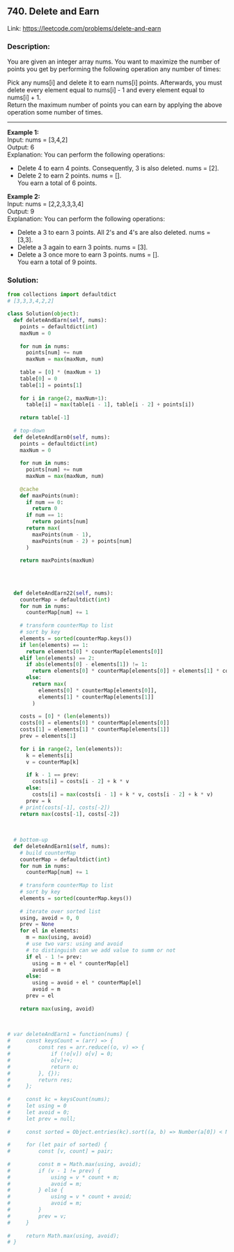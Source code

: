## 740. Delete and Earn
Link: https://leetcode.com/problems/delete-and-earn

### Description: 
You are given an integer array nums. You want to maximize the number of points you get by performing the following operation any number of times:  

Pick any nums[i] and delete it to earn nums[i] points. Afterwards, you must delete every element equal to nums[i] - 1 and every element equal to nums[i] + 1.  
Return the maximum number of points you can earn by applying the above operation some number of times.  

---

**Example 1:**  
Input: nums = [3,4,2]  
Output: 6  
Explanation: You can perform the following operations:  
- Delete 4 to earn 4 points. Consequently, 3 is also deleted. nums = [2].  
- Delete 2 to earn 2 points. nums = [].  
You earn a total of 6 points.  


**Example 2:**  
Input: nums = [2,2,3,3,3,4]  
Output: 9  
Explanation: You can perform the following operations:  
- Delete a 3 to earn 3 points. All 2's and 4's are also deleted. nums = [3,3].  
- Delete a 3 again to earn 3 points. nums = [3].  
- Delete a 3 once more to earn 3 points. nums = [].  
You earn a total of 9 points.  

### Solution: 
```python
from collections import defaultdict
# [3,3,3,4,2,2]

class Solution(object):
  def deleteAndEarn(self, nums):
    points = defaultdict(int)
    maxNum = 0
    
    for num in nums:
      points[num] += num
      maxNum = max(maxNum, num)
    
    table = [0] * (maxNum + 1)
    table[0] = 0
    table[1] = points[1]
    
    for i in range(2, maxNum+1):
      table[i] = max(table[i - 1], table[i - 2] + points[i])
    
    return table[-1]
  
  # top-down
  def deleteAndEarn0(self, nums):
    points = defaultdict(int)
    maxNum = 0
    
    for num in nums:
      points[num] += num
      maxNum = max(maxNum, num)
      
    @cache
    def maxPoints(num):
      if num == 0:
        return 0
      if num == 1:
        return points[num]
      return max(
        maxPoints(num - 1),
        maxPoints(num - 2) + points[num]
      )
    
    return maxPoints(maxNum)
  
  
  
  
  def deleteAndEarn22(self, nums):
    counterMap = defaultdict(int)
    for num in nums:
      counterMap[num] += 1
    
    # transform counterMap to list
    # sort by key
    elements = sorted(counterMap.keys())
    if len(elements) == 1:
      return elements[0] * counterMap[elements[0]]
    elif len(elements) == 2:
      if abs(elements[0] - elements[1]) != 1:
        return elements[0] * counterMap[elements[0]] + elements[1] * counterMap[elements[1]]
      else:
        return max(
          elements[0] * counterMap[elements[0]],
          elements[1] * counterMap[elements[1]]
        )
    
    costs = [0] * (len(elements))
    costs[0] = elements[0] * counterMap[elements[0]]
    costs[1] = elements[1] * counterMap[elements[1]]
    prev = elements[1]
    
    for i in range(2, len(elements)):
      k = elements[i]
      v = counterMap[k]
      
      if k - 1 == prev:
        costs[i] = costs[i - 2] + k * v
      else:
        costs[i] = max(costs[i - 1] + k * v, costs[i - 2] + k * v)
      prev = k
    # print(costs[-1], costs[-2])
    return max(costs[-1], costs[-2])
      
    
    
  # bottom-up
  def deleteAndEarn1(self, nums):
    # build counterMap
    counterMap = defaultdict(int)
    for num in nums:
      counterMap[num] += 1
    
    # transform counterMap to list
    # sort by key
    elements = sorted(counterMap.keys())
    
    # iterate over sorted list
    using, avoid = 0, 0
    prev = None
    for el in elements:
      m = max(using, avoid)
      # use two vars: using and avoid
      # to distinguish can we add value to summ or not
      if el - 1 != prev:
        using = m + el * counterMap[el]
        avoid = m
      else:
        using = avoid + el * counterMap[el]
        avoid = m
      prev = el
    
    return max(using, avoid)

  
  
# var deleteAndEarn1 = function(nums) {
#     const keysCount = (arr) => {
#         const res = arr.reduce((o, v) => {
#             if (!o[v]) o[v] = 0;
#             o[v]++;
#             return o;
#         }, {});
#         return res;
#     };
    
#     const kc = keysCount(nums);
#     let using = 0
#     let avoid = 0;
#     let prev = null;
    
#     const sorted = Object.entries(kc).sort((a, b) => Number(a[0]) < Number(b[0]) ? -1 : 1);
    
#     for (let pair of sorted) {
#         const [v, count] = pair;
        
#         const m = Math.max(using, avoid);
#         if (v - 1 != prev) {
#             using = v * count + m;
#             avoid = m;
#         } else {
#             using = v * count + avoid;
#             avoid = m;
#         }
#         prev = v;
#     }
    
#     return Math.max(using, avoid);
# }
```
